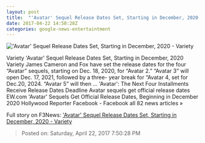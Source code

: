 ```yaml
---
layout: post
title:  "'Avatar' Sequel Release Dates Set, Starting in December, 2020 - Variety"
date: 2017-04-22 14:50:28Z
categories: google-news-entertaintment
---
```


!['Avatar' Sequel Release Dates Set, Starting in December, 2020 - Variety](https://pmcvariety.files.wordpress.com/2017/04/avatar.jpg?w=1000&h=557&crop=1)

Variety 'Avatar' Sequel Release Dates Set, Starting in December, 2020 Variety James Cameron and Fox have set the release dates for the four “Avatar” sequels, starting on Dec. 18, 2020, for “Avatar 2.” “Avatar 3” will open Dec. 17, 2021, followed by a three- year break for “Avatar 4, set for Dec.20, 2024. “Avatar 5” will then ... 'Avatar': The Next Four Installments Receive Release Dates Deadline Avatar sequels get official release dates EW.com 'Avatar' Sequels Get Official Release Dates, Beginning in December 2020 Hollywood Reporter Facebook - Facebook all 82 news articles »


Full story on F3News: ['Avatar' Sequel Release Dates Set, Starting in December, 2020 - Variety](http://www.f3nws.com/n/NkXNY)

> Posted on: Saturday, April 22, 2017 7:50:28 PM
